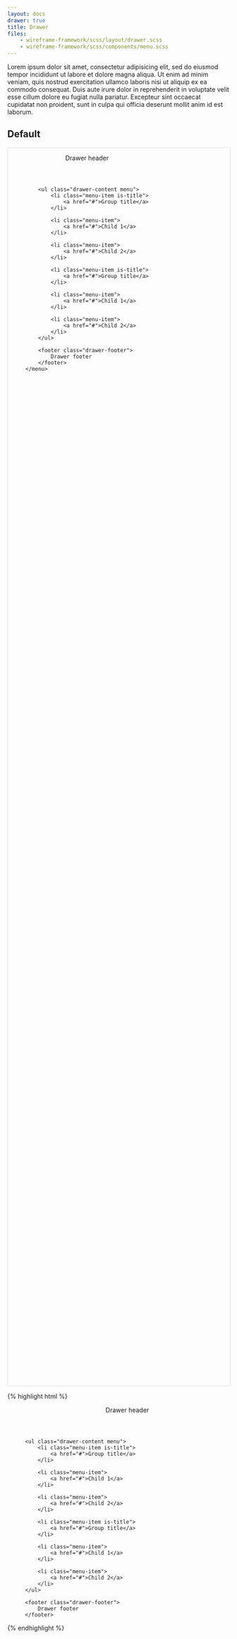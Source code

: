 ```yaml
---
layout: docs
drawer: true
title: Drawer
files:
    - wireframe-framework/scss/layout/drawer.scss
    - wireframe-framework/scss/components/menu.scss
---
```


Lorem ipsum dolor sit amet, consectetur adipisicing elit, sed do eiusmod tempor incididunt ut labore et dolore magna aliqua. Ut enim ad minim veniam, quis nostrud exercitation ullamco laboris nisi ut aliquip ex ea commodo consequat. Duis aute irure dolor in reprehenderit in voluptate velit esse cillum dolore eu fugiat nulla pariatur. Excepteur sint occaecat cupidatat non proident, sunt in culpa qui officia deserunt mollit anim id est laborum.

<style>
.page {
    display: flex;

    height: 70vh;
    width: 100%;

    border-width: 1px;
    border-style: solid;
    border-color: #dfdfdf;
    border-radius: 3px;
}
</style>

## Default

<div class="page">
    <menu class="drawer is-unselectable">
        <header class="drawer-header">
            Drawer header
        </header>

        <ul class="drawer-content menu">
            <li class="menu-item is-title">
                <a href="#">Group title</a>
            </li>

            <li class="menu-item">
                <a href="#">Child 1</a>
            </li>

            <li class="menu-item">
                <a href="#">Child 2</a>
            </li>

            <li class="menu-item is-title">
                <a href="#">Group title</a>
            </li>

            <li class="menu-item">
                <a href="#">Child 1</a>
            </li>

            <li class="menu-item">
                <a href="#">Child 2</a>
            </li>
        </ul>

        <footer class="drawer-footer">
            Drawer footer
        </footer>
    </menu>
</div>

{% highlight html %}
<menu class="drawer is-unselectable">
    <header class="drawer-header">
        Drawer header
    </header>

    <ul class="drawer-content menu">
        <li class="menu-item is-title">
            <a href="#">Group title</a>
        </li>

        <li class="menu-item">
            <a href="#">Child 1</a>
        </li>

        <li class="menu-item">
            <a href="#">Child 2</a>
        </li>

        <li class="menu-item is-title">
            <a href="#">Group title</a>
        </li>

        <li class="menu-item">
            <a href="#">Child 1</a>
        </li>

        <li class="menu-item">
            <a href="#">Child 2</a>
        </li>
    </ul>

    <footer class="drawer-footer">
        Drawer footer
    </footer>
</menu>
{% endhighlight %}
